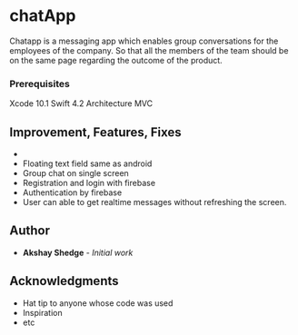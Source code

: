 # chatApp
 Chatapp is a messaging app which enables group conversations for the employees of the company. So that all the members of the team should be on the same page regarding the outcome of the product.


### Prerequisites
Xcode 10.1
Swift 4.2
Architecture MVC


## Improvement, Features, Fixes
* 
* Floating text field same as android
* Group chat on single screen
* Registration and login with firebase
* Authentication by firebase 
* User can able to get realtime messages without refreshing the screen.



## Author

* **Akshay Shedge** - *Initial work* 

## Acknowledgments

* Hat tip to anyone whose code was used
* Inspiration
* etc
